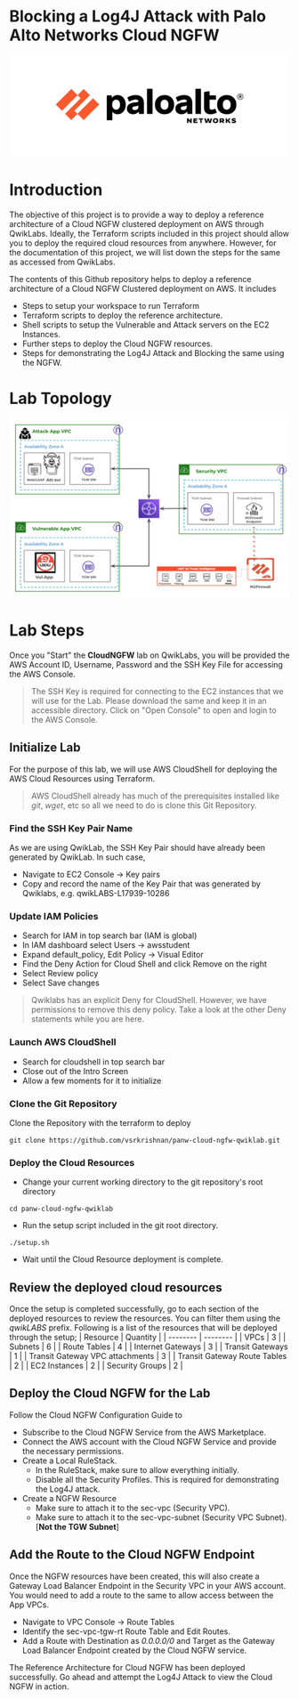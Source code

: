 # Blocking a Log4J Attack with Palo Alto Networks Cloud NGFW
![Palo Alto Networks Logo](/images/PaloAltoNetworksLogo.png)
# Introduction
The objective of this project is to provide a way to deploy a reference architecture of a Cloud NGFW clustered deployment on AWS through QwikLabs. Ideally, the Terraform scripts included in this project should allow you to deploy the required cloud resources from anywhere. However, for the documentation of this project, we will list down the steps for the same as accessed from QwikLabs.

The contents of this Github repository helps to deploy a reference architecture of a Cloud NGFW Clustered deployment on AWS. It includes
- Steps to setup your workspace to run Terraform
- Terraform scripts to deploy the reference architecture.
- Shell scripts to setup the Vulnerable and Attack servers on the EC2 Instances.
- Further steps to deploy the Cloud NGFW resources.
- Steps for demonstrating the Log4J Attack and Blocking the same using the NGFW.
# Lab Topology
![Cloud NGFW East-West Cluster Deployment Reference Architecture](/images/CloudNGFW-EastWest.png)
# Lab Steps
Once you "Start" the **CloudNGFW** lab on QwikLabs, you will be provided the AWS Account ID, Username, Password and the SSH Key File for accessing the AWS Console.
> The SSH Key is required for connecting to the EC2 instances that we will use for the Lab. Please download the same and keep it in an accessible directory.
Click on "Open Console" to open and login to the AWS Console.
## Initialize Lab
For the purpose of this lab, we will use AWS CloudShell for deploying the AWS Cloud Resources using Terraform.
> AWS CloudShell already has much of the prerequisites installed like *git*, *wget*, etc so all we need to do is clone this Git Repository.
### Find the SSH Key Pair Name
As we are using QwikLab, the SSH Key Pair should have already been generated by QwikLab. In such case,
- Navigate to EC2 Console -> Key pairs
- Copy and record the name of the Key Pair that was generated by Qwiklabs, e.g. qwikLABS-L17939-10286
### Update IAM Policies
- Search for IAM in top search bar (IAM is global)
- In IAM dashboard select Users -> awsstudent
- Expand default_policy, Edit Policy -> Visual Editor
- Find the Deny Action for Cloud Shell and click Remove on the right
- Select Review policy
- Select Save changes
> Qwiklabs has an explicit Deny for CloudShell. However, we have permissions to remove this deny policy. Take a look at the other Deny statements while you are here.
### Launch AWS CloudShell
- Search for cloudshell in top search bar
- Close out of the Intro Screen
- Allow a few moments for it to initialize
### Clone the Git Repository
Clone the Repository with the terraform to deploy
```
git clone https://github.com/vsrkrishnan/panw-cloud-ngfw-qwiklab.git
```
### Deploy the Cloud Resources
- Change your current working directory to the git repository's root directory
```
cd panw-cloud-ngfw-qwiklab
```
- Run the setup script included in the git root directory.
```
./setup.sh
```
- Wait until the Cloud Resource deployment is complete.
## Review the deployed cloud resources
Once the setup is completed successfully, go to each section of the deployed resources to review the resources. You can filter them using the *qwikLABS* prefix.
Following is a list of the resources that will be deployed through the setup;
| Resource | Quantity |
| -------- | -------- |
| VPCs | 3 |
| Subnets | 6 |
| Route Tables | 4 |
| Internet Gateways | 3 |
| Transit Gateways | 1 |
| Transit Gateway VPC attachments | 3 |
| Transit Gateway Route Tables | 2 |
| EC2 Instances | 2 |
| Security Groups | 2 |
## Deploy the Cloud NGFW for the Lab
Follow the Cloud NGFW Configuration Guide to 
- Subscribe to the Cloud NGFW Service from the AWS Marketplace.
- Connect the AWS account with the Cloud NGFW Service and provide the necessary permissions.
- Create a Local RuleStack.
  - In the RuleStack, make sure to allow everything initially.
  - Disable all the Security Profiles. This is required for demonstrating the Log4J attack.
- Create a NGFW Resource
  - Make sure to attach it to the sec-vpc (Security VPC).
  - Make sure to attach it to the sec-vpc-subnet (Security VPC Subnet). [**Not the TGW Subnet**]
## Add the Route to the Cloud NGFW Endpoint
Once the NGFW resources have been created, this will also create a Gateway Load Balancer Endpoint in the Security VPC in your AWS account. You would need to add a route to the same to allow access between the App VPCs.
- Navigate to VPC Console -> Route Tables
- Identify the sec-vpc-tgw-rt Route Table and Edit Routes.
- Add a Route with Destination as *0.0.0.0/0* and Target as the Gateway Load Balancer Endpoint created by the Cloud NGFW service.

The Reference Architecture for Cloud NGFW has been deployed successfully. Go ahead and attempt the Log4J Attack to view the Cloud NGFW in action.

